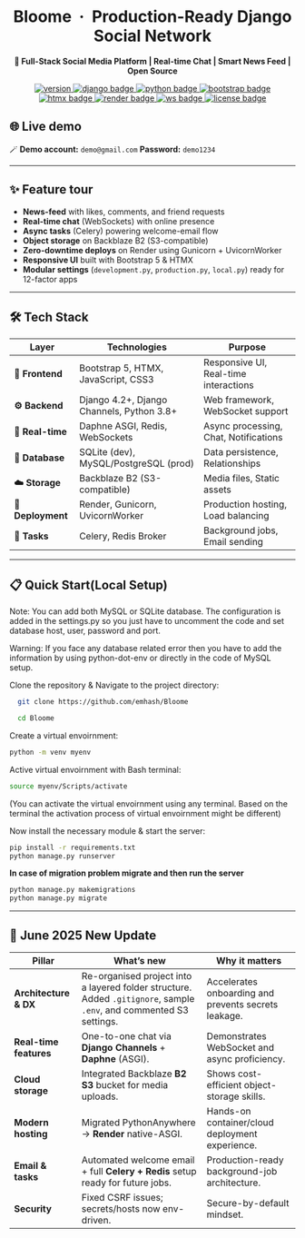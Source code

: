 <h1 align="center">
  Bloome &nbsp;·&nbsp; Production-Ready Django Social Network
</h1>

<p align="center">
  <strong>🚀 Full-Stack Social Media Platform | Real-time Chat | Smart News Feed | Open Source</strong>
</p>

<p align="center">
  <a href="https://img.shields.io/badge/version-2.0.0-red">
    <img src="https://img.shields.io/badge/version-2.0.0-red" alt="version" />
  </a>
  <a href="https://img.shields.io/badge/Django-4.2+-green?logo=django">
    <img src="https://img.shields.io/badge/Django-4.2+-green?logo=django" alt="django badge" />
  </a>
  <a href="https://img.shields.io/badge/Python-3.8+-blue?logo=python">
    <img src="https://img.shields.io/badge/Python-3.8+-blue?logo=python" alt="python badge" />
  </a>
  <a href="https://img.shields.io/badge/Bootstrap-5.0+-purple?logo=bootstrap">
    <img src="https://img.shields.io/badge/Bootstrap-5.0+-purple?logo=bootstrap" alt="bootstrap badge" />
  </a>
  <a href="https://img.shields.io/badge/HTMX-1.8+-orange?logo=htmx">
    <img src="https://img.shields.io/badge/HTMX-1.8+-orange?logo=htmx" alt="htmx badge" />
  </a>
  <a href="https://img.shields.io/badge/hosted%20on-render-purple?logo=render">
    <img src="https://img.shields.io/badge/hosted%20on-render-purple?logo=render" alt="render badge" />
  </a>
  <a href="https://img.shields.io/badge/websockets-enabled-brightgreen?logo=fastapi">
    <img src="https://img.shields.io/badge/websockets-enabled-brightgreen?logo=fastapi" alt="ws badge" />
  </a>
  <a href="https://img.shields.io/badge/License-MIT-yellow.svg">
    <img src="https://img.shields.io/badge/License-MIT-yellow.svg" alt="license badge" />
  </a>
</p>

## 🌐 Live demo

🪄 **Demo account:** `demo@gmail.com` **Password:** `demo1234`  

---

## ✨ Feature tour

- **News-feed** with likes, comments, and friend requests  
- **Real-time chat** (WebSockets) with online presence  
- **Async tasks** (Celery) powering welcome-email flow  
- **Object storage** on Backblaze B2 (S3-compatible)  
- **Zero-downtime deploys** on Render using Gunicorn + UvicornWorker  
- **Responsive UI** built with Bootstrap 5 & HTMX  
- **Modular settings** (`development.py`, `production.py`, `local.py`) ready for 12-factor apps  

---

## 🛠️ Tech Stack

<div align="center">

| **Layer** | **Technologies** | **Purpose** |
|-----------|------------------|-------------|
| **🎨 Frontend** | Bootstrap 5, HTMX, JavaScript, CSS3 | Responsive UI, Real-time interactions |
| **⚙️ Backend** | Django 4.2+, Django Channels, Python 3.8+ | Web framework, WebSocket support |
| **🔄 Real-time** | Daphne ASGI, Redis, WebSockets | Async processing, Chat, Notifications |
| **💾 Database** | SQLite (dev), MySQL/PostgreSQL (prod) | Data persistence, Relationships |
| **☁️ Storage** | Backblaze B2 (S3-compatible) | Media files, Static assets |
| **🚀 Deployment** | Render, Gunicorn, UvicornWorker | Production hosting, Load balancing |
| **📧 Tasks** | Celery, Redis Broker | Background jobs, Email sending |

</div>

---

## 📋 Quick Start(Local Setup)

Note: You can add both MySQL or SQLite database. The configuration is added in the settings.py so you just have to uncomment the code and set database host, user, password and port. 

Warning: If you face any database related error then you have to add the information by using python-dot-env or directly in the code of MySQL setup.

Clone the repository & Navigate to the project directory:

```bash
  git clone https://github.com/emhash/Bloome

  cd Bloome
```

Create a virtual envoirnment:

```bash 
python -m venv myenv
```
Active virtual envoirnment with Bash terminal:
```bash 
source myenv/Scripts/activate
```
(You can activate the virtual envoirnment using any terminal. Based on the terminal the activation process of virtual envoirnment might be different)

Now install the necessary module & start the server:
```bash 
pip install -r requirements.txt
python manage.py runserver

```
**In case of migration problem migrate and then run the server**
```bash 
python manage.py makemigrations
python manage.py migrate

```




---

## 🚀 June 2025 New Update

| Pillar | What’s new | Why it matters |
|--------|------------|----------------|
| **Architecture & DX** | Re-organised project into a layered folder structure. Added `.gitignore`, sample `.env`, and commented S3 settings. | Accelerates onboarding and prevents secrets leakage. |
| **Real-time features** | One-to-one chat via **Django Channels** + **Daphne** (ASGI). | Demonstrates WebSocket and async proficiency. |
| **Cloud storage** | Integrated Backblaze **B2 S3** bucket for media uploads. | Shows cost-efficient object-storage skills. |
| **Modern hosting** | Migrated PythonAnywhere → **Render** native-ASGI. | Hands-on container/cloud deployment experience. |
| **Email & tasks** | Automated welcome email + full **Celery + Redis** setup ready for future jobs. | Production-ready background-job architecture. |
| **Security** | Fixed CSRF issues; secrets/hosts now env-driven. | Secure-by-default mindset. |
